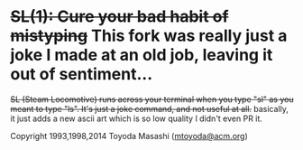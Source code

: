 ~~SL(1): Cure your bad habit of mistyping~~ This fork was really just a joke I made at an old job, leaving it out of sentiment...
=======================================

~~SL (Steam Locomotive) runs across your terminal when you type "sl" as
you meant to type "ls". It's just a joke command, and not useful at
all.~~ basically, it just adds a new ascii art which is so low quality I didn't even PR it.

Copyright 1993,1998,2014 Toyoda Masashi (mtoyoda@acm.org)
